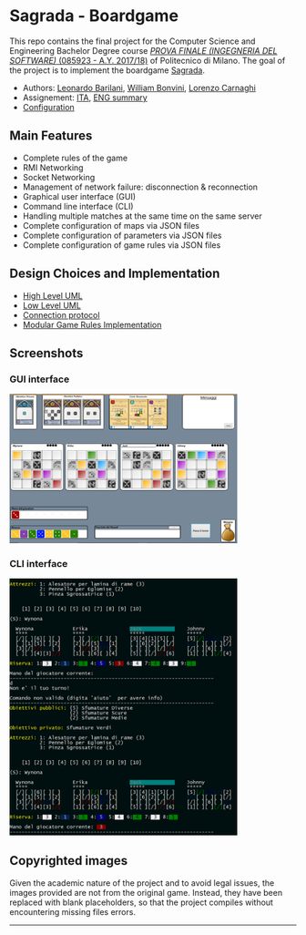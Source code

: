# Sagrada - Boardgame

This repo contains the final project for the Computer Science and Engineering
Bachelor Degree course [*PROVA FINALE (INGEGNERIA DEL SOFTWARE)*
(085923 - A.Y. 2017/18)][course] of Politecnico di Milano. The goal of the
project is to implement the boardgame [Sagrada][sagrada].

* Authors: [Leonardo Barilani][author-1], [William Bonvini][author-2], [Lorenzo Carnaghi][author-3]
* Assignement: [ITA](doc/Requisiti.pdf), [ENG summary](doc/Requirements.md)
* [Configuration](doc/Configuration.md)

## Main Features

* Complete rules of the game
* RMI Networking
* Socket Networking
* Management of network failure: disconnection & reconnection
* Graphical user interface (GUI)
* Command line interface (CLI)
* Handling multiple matches at the same time on the same server
* Complete configuration of maps via JSON files
* Complete configuration of parameters via JSON files
* Complete configuration of game rules via JSON files

## Design Choices and Implementation

* [High Level UML](doc/HighLevelUML.pdf)
* [Low Level UML](doc/LowLevelUML.pdf)
* [Connection protocol](doc/ConnectionProtocol.md)
* [Modular Game Rules Implementation](doc/ModularGameRulesImplementation.md)

## Screenshots

### GUI interface

<img src="./screenshots/GUI.png" width="400" height="auto">

### CLI interface

<img src="./screenshots/CLI.png" width="400" height="auto">

## Copyrighted images

Given the academic nature of the project and to avoid legal issues, the images provided are not from the original game. Instead, they have been replaced with blank placeholders, so that the project compiles without encountering missing files errors.

---

[course]: https://www4.ceda.polimi.it/manifesti/manifesti/controller/ManifestoPublic.do?EVN_DETTAGLIO_RIGA_MANIFESTO=evento&aa=2017&k_cf=225&k_corso_la=358&k_indir=II3&codDescr=085923&lang=IT&semestre=2&anno_corso=3&idItemOfferta=133689&idRiga=221825
[sagrada]: https://boardgamegeek.com/boardgame/199561/sagrada
[author-1]: https://github.com/leonardobarilani
[author-2]: https://github.com/WilliamBonvini
[author-3]: https://github.com/Lockyard
